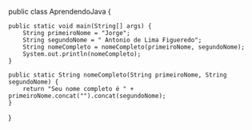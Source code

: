 public class AprendendoJava {

    public static void main(String[] args) {
        String primeiroNome = "Jorge";
        String segundoNome = " Antonio de Lima Figueredo";
        String nomeCompleto = nomeCompleto(primeiroNome, segundoNome);
        System.out.println(nomeCompleto);
    }

    public static String nomeCompleto(String primeiroNome, String segundoNome) {
        return "Seu nome completo é " + primeiroNome.concat("").concat(segundoNome);
    }
}
